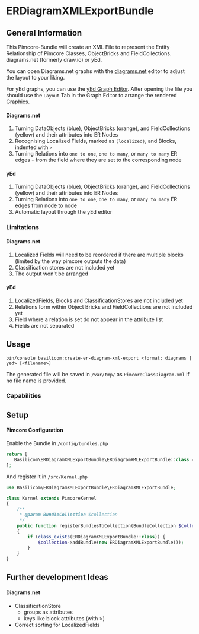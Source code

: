 # ERDiagramXMLExportBundle

## General Information

This Pimcore-Bundle will create an XML File to represent the Entity Relationship of Pimcore Classes, 
ObjectBricks and FieldCollections. diagrams.net (formerly draw.io) or yEd.

You can open Diagrams.net graphs with the [diagrams.net](https://diagrams.net/) editor to adjust the layout to your liking.

For yEd graphs, you can use the [yEd Graph Editor](https://www.yworks.com/products/yed/download).
After opening the file you should use the `Layout` Tab in the Graph Editor to arrange the rendered Graphics.

#### Diagrams.net
1. Turning DataObjects (blue), ObjectBricks (orange), and FieldCollections (yellow) and their attributes into ER Nodes
2. Recognising Localized Fields, marked as `(localized)`, and Blocks, indented with `>`
3. Turning Relations into `one to one`, `one to many`, or `many to many` ER edges - from the field where they are set to the corresponding node

#### yEd
1. Turning DataObjects (blue), ObjectBricks (orange), and FieldCollections (yellow) and their attributes into ER Nodes
2. Turning Relations into `one to one`, `one to many`, or `many to many` ER edges from node to node
3. Automatic layout through the yEd editor

### Limitations

#### Diagrams.net
1. Localized Fields will need to be reordered if there are multiple blocks
(limited by the way pimcore outputs the data)
2. Classification stores are not included yet
3. The output won't be arranged

#### yEd
1. LocalizedFields, Blocks and ClassificationStores are not included yet
2. Relations form within Object Bricks and FieldCollections are not included yet
3. Field where a relation is set do not appear in the attribute list
4. Fields are not separated 


## Usage
```shell
bin/console basilicom:create-er-diagram-xml-export <format: diagrams | yed> [<filename>]
```

The generated file will be saved in `/var/tmp/` as `PimcoreClassDiagram.xml` if no
file name is provided.

### Capabilities


## Setup

#### Pimcore Configuration 
Enable the Bundle in `/config/bundles.php` 

```php
return [
   Basilicom\ERDiagramXMLExportBundle\ERDiagramXMLExportBundle::class => ['all' => true],
];
```

And register it in `/src/Kernel.php` 

```php
use Basilicom\ERDiagramXMLExportBundle\ERDiagramXMLExportBundle;

class Kernel extends PimcoreKernel
{
    /**
     * @param BundleCollection $collection
     */
    public function registerBundlesToCollection(BundleCollection $collection)
    {
        if (class_exists(ERDiagramXMLExportBundle::class)) {
            $collection->addBundle(new ERDiagramXMLExportBundle());
        }
    }
}
```

## Further development Ideas

#### Diagrams.net
- ClassificationStore
  - groups as attributes 
  - keys like block attributes (with >)
- Correct sorting for LocalizedFields

